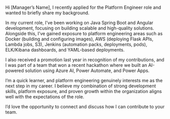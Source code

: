 Hi [Manager’s Name], I recently applied for the Platform Engineer role and wanted to briefly share my background.  

In my current role, I’ve been working on Java Spring Boot and Angular development, focusing on building scalable and high-quality solutions. Alongside this, I’ve gained exposure to platform engineering areas such as Docker (building and configuring images), AWS (deploying Flask APIs, Lambda jobs, S3), Jenkins (automation packs, deployments, pods), ELK/Kibana dashboards, and YAML-based deployments.  

I also received a promotion last year in recognition of my contributions, and I was part of a team that won a recent hackathon where we built an AI-powered solution using Azure AI, Power Automate, and Power Apps.  

I’m a quick learner, and platform engineering genuinely interests me as the next step in my career. I believe my combination of strong development skills, platform exposure, and proven growth within the organization aligns well with the expectations of the role.  

I’d love the opportunity to connect and discuss how I can contribute to your team.
